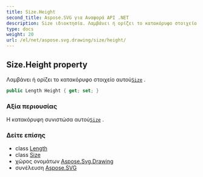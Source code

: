 ```yaml
---
title: Size.Height
second_title: Aspose.SVG για Αναφορά API .NET
description: Size ιδιοκτησία. Λαμβάνει ή ορίζει το κατακόρυφο στοιχείο αυτούSize .
type: docs
weight: 20
url: /el/net/aspose.svg.drawing/size/height/
---
```

## Size.Height property

Λαμβάνει ή ορίζει το κατακόρυφο στοιχείο αυτού[`Size`](../) .

```csharp
public Length Height { get; set; }
```

### Αξία περιουσίας

Η κατακόρυφη συνιστώσα αυτού[`Size`](../) .

### Δείτε επίσης

* class [Length](../../length/)
* class [Size](../)
* χώρος ονομάτων [Aspose.Svg.Drawing](../../size/)
* συνέλευση [Aspose.SVG](../../../)


